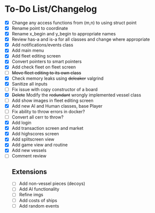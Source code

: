 # To-Do List/Changelog
- [x] Change any access functions from (m,n) to using struct point
- [x] Rename point to coordinate
- [x] Rename x_begin and y_begin to appropriate names
- [x] Review has-a and is-a for all classes and change where appropriate
- [x] Add notifications/events class
- [x] Add main menu
- [x] Add fleet editing screen
- [x] Convert pointers to smart pointers
- [x] Add check fleet on fleet screen
- [ ] ~~Move fleet editing to its own class~~
- [x] Check memory leaks using ~~deleaker~~ valgrind
- [x] Sanitize all inputs
- [ ] Fix issue with copy constructor of a board
- [x] ~~Delete~~ Modify the ~~redundant~~ wrongly implemented vessel class
- [ ] Add show images in fleet editing screen
- [x] Add new AI and Human classes, base Player
- [ ] Fix ability to throw errors in docker?
- [ ] Convert all cerr to throw?
- [x] Add login
- [x] Add transaction screen and market
- [x] Add highscores screen
- [x] Add splitscreen view
- [x] Add game view and routine
- [x] Add new vessels
- [ ] Comment review
    ## Extensions
    - [ ] Add non-vessel pieces (decoys)
    - [ ] Add AI functionality
    - [ ] Refine imgs
    - [ ] Add costs of ships
    - [ ] Add random events